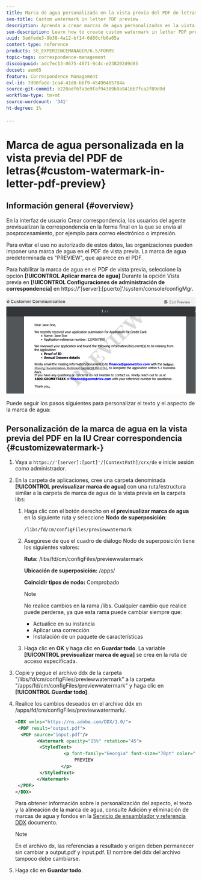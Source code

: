 ```yaml
---
title: Marca de agua personalizada en la vista previa del PDF de letras
seo-title: Custom watermark in letter PDF preview
description: Aprenda a crear marcas de agua personalizadas en la vista previa del PDF de letras.
seo-description: Learn how to create custom watermark in letter PDF preview.
uuid: 5adfede3-9b38-4a12-bf14-6d80cfb0a05a
content-type: reference
products: SG_EXPERIENCEMANAGER/6.5/FORMS
topic-tags: correspondence-management
discoiquuid: adc7ec13-0675-4071-9c4c-e238202d9d85
docset: aem65
feature: Correspondence Management
exl-id: 7d90fade-1ca4-41d8-bbf9-45490465784a
source-git-commit: b220adf6fa3e9faf94389b9a9416b7fca2f89d9d
workflow-type: tm+mt
source-wordcount: '341'
ht-degree: 1%

---
```


# Marca de agua personalizada en la vista previa del PDF de letras{#custom-watermark-in-letter-pdf-preview}

## Información general {#overview}

En la interfaz de usuario Crear correspondencia, los usuarios del agente previsualizan la correspondencia en la forma final en la que se envía al posprocesamiento, por ejemplo para correo electrónico o impresión.

Para evitar el uso no autorizado de estos datos, las organizaciones pueden imponer una marca de agua en el PDF de vista previa. La marca de agua predeterminada es &quot;PREVIEW&quot;, que aparece en el PDF.

Para habilitar la marca de agua en el PDF de vista previa, seleccione la opción **[!UICONTROL Aplicar marca de agua]** Durante la opción Vista previa en **[!UICONTROL Configuraciones de administración de correspondencia]** en https://&#39;[server]:[puerto]&#39;/system/console/configMgr.

![marca de agua predeterminada](assets/default-watermark.png)

Puede seguir los pasos siguientes para personalizar el texto y el aspecto de la marca de agua:

## Personalización de la marca de agua en la vista previa del PDF en la IU Crear correspondencia {#customizewatermark-}

1. Vaya a `https://'[server]:[port]'/[ContextPath]/crx/de` e inicie sesión como administrador.
1. En la carpeta de aplicaciones, cree una carpeta denominada **[!UICONTROL previsualizar marca de agua]** con una ruta/estructura similar a la carpeta de marca de agua de la vista previa en la carpeta libs:

   1. Haga clic con el botón derecho en el **previsualizar marca de agua** en la siguiente ruta y seleccione **Nodo de superposición**:

      `/libs/fd/cm/configFiles/previewwatermark`

   1. Asegúrese de que el cuadro de diálogo Nodo de superposición tiene los siguientes valores:

      **Ruta:** /libs/fd/cm/configFiles/previewwatermark

      **Ubicación de superposición:** /apps/

      **Coincidir tipos de nodo:** Comprobado

      >[!NOTE]
      >
      >No realice cambios en la rama /libs. Cualquier cambio que realice puede perderse, ya que esta rama puede cambiar siempre que:
      >
      >    
      >    
      >    * Actualice en su instancia
      >    * Aplicar una corrección
      >    * Instalación de un paquete de características


   1. Haga clic en **OK** y haga clic en **Guardar todo**. La variable **[!UICONTROL previsualizar marca de agua]** se crea en la ruta de acceso especificada.

1. Copie y pegue el archivo ddx de la carpeta &quot;/libs/fd/cm/configFiles/previewwatermark&quot; a la carpeta &quot;/apps/fd/cm/configFiles/previewwatermark&quot; y haga clic en **[!UICONTROL Guardar todo]**.
1. Realice los cambios deseados en el archivo ddx en /apps/fd/cm/configFiles/previewwatermark/.

   ```xml
   <DDX xmlns="https://ns.adobe.com/DDX/1.0/">
    <PDF result="output.pdf">
     <PDF source="input.pdf"/>
           <Watermark opacity="15%" rotation="45">
            <StyledText>
                     <p font-family="Georgia" font-size="70pt" color="black" font-weight="bold">
                         PREVIEW
                    </p>
            </StyledText>
           </Watermark>
    </PDF>
   </DDX>
   ```

   Para obtener información sobre la personalización del aspecto, el texto y la alineación de la marca de agua, consulte Adición y eliminación de marcas de agua y fondos en la [Servicio de ensamblador y referencia DDX](https://help.adobe.com/en_US/livecycle/11.0/ddxRef.pdf) documento.

   >[!NOTE]
   >
   >En el archivo dx, las referencias a resultado y origen deben permanecer sin cambiar a output.pdf y input.pdf. El nombre del ddx del archivo tampoco debe cambiarse.

1. Haga clic en **Guardar todo**.
